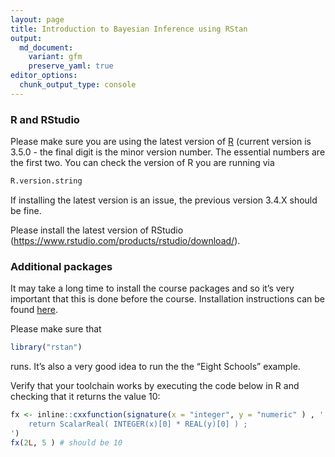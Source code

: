 ```yaml
---
layout: page
title: Introduction to Bayesian Inference using RStan
output:
  md_document:
    variant: gfm
    preserve_yaml: true
editor_options: 
  chunk_output_type: console
---
```


### R and RStudio

Please make sure you are using the latest version of
[R](https://cran.r-project.org/) (current version is 3.5.0 - the final
digit is the minor version number. The essential numbers are the first
two. You can check the version of R you are running via

``` r
R.version.string
```

If installing the latest version is an issue, the previous version 3.4.X
should be fine.

Please install the latest version of RStudio
(<https://www.rstudio.com/products/rstudio/download/>).

### Additional packages

It may take a long time to install the course packages and so it’s very
important that this is done before the course. Installation instructions
can be found
[here](https://github.com/stan-dev/rstan/wiki/RStan-Getting-Started).

Please make sure that

``` r
library("rstan")
```

runs. It’s also a very good idea to run the the “Eight Schools” example.

Verify that your toolchain works by executing the code below in R and
checking that it returns the value 10:

``` r
fx <- inline::cxxfunction(signature(x = "integer", y = "numeric" ) , '
    return ScalarReal( INTEGER(x)[0] * REAL(y)[0] ) ;
')
fx(2L, 5 ) # should be 10
```
